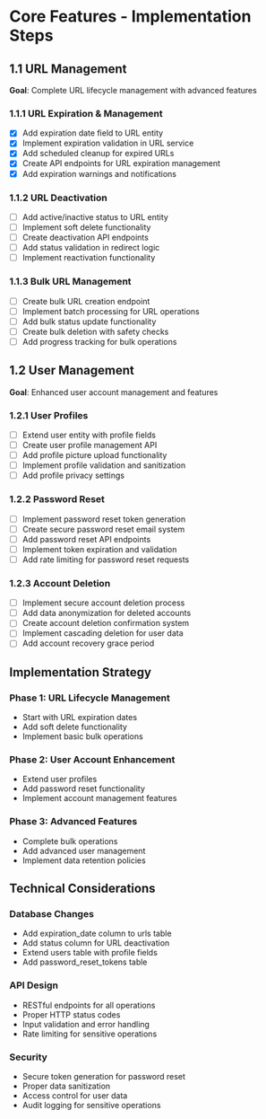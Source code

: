 # Core Features - Implementation Steps

## 1.1 URL Management
**Goal**: Complete URL lifecycle management with advanced features

### 1.1.1 URL Expiration & Management
- [x] Add expiration date field to URL entity
- [x] Implement expiration validation in URL service
- [x] Add scheduled cleanup for expired URLs
- [x] Create API endpoints for URL expiration management
- [x] Add expiration warnings and notifications

### 1.1.2 URL Deactivation
- [ ] Add active/inactive status to URL entity
- [ ] Implement soft delete functionality
- [ ] Create deactivation API endpoints
- [ ] Add status validation in redirect logic
- [ ] Implement reactivation functionality

### 1.1.3 Bulk URL Management
- [ ] Create bulk URL creation endpoint
- [ ] Implement batch processing for URL operations
- [ ] Add bulk status update functionality
- [ ] Create bulk deletion with safety checks
- [ ] Add progress tracking for bulk operations

## 1.2 User Management
**Goal**: Enhanced user account management and features

### 1.2.1 User Profiles
- [ ] Extend user entity with profile fields
- [ ] Create user profile management API
- [ ] Add profile picture upload functionality
- [ ] Implement profile validation and sanitization
- [ ] Add profile privacy settings

### 1.2.2 Password Reset
- [ ] Implement password reset token generation
- [ ] Create secure password reset email system
- [ ] Add password reset API endpoints
- [ ] Implement token expiration and validation
- [ ] Add rate limiting for password reset requests

### 1.2.3 Account Deletion
- [ ] Implement secure account deletion process
- [ ] Add data anonymization for deleted accounts
- [ ] Create account deletion confirmation system
- [ ] Implement cascading deletion for user data
- [ ] Add account recovery grace period

## Implementation Strategy

### Phase 1: URL Lifecycle Management
- Start with URL expiration dates
- Add soft delete functionality
- Implement basic bulk operations

### Phase 2: User Account Enhancement
- Extend user profiles
- Add password reset functionality
- Implement account management features

### Phase 3: Advanced Features
- Complete bulk operations
- Add advanced user management
- Implement data retention policies

## Technical Considerations

### Database Changes
- Add expiration_date column to urls table
- Add status column for URL deactivation
- Extend users table with profile fields
- Add password_reset_tokens table

### API Design
- RESTful endpoints for all operations
- Proper HTTP status codes
- Input validation and error handling
- Rate limiting for sensitive operations

### Security
- Secure token generation for password reset
- Proper data sanitization
- Access control for user data
- Audit logging for sensitive operations

